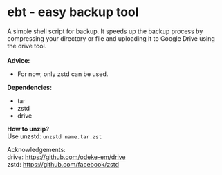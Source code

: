 # ebt - easy backup tool
A simple shell script for backup. It speeds up the backup process by compressing your directory or file and uploading it to Google Drive using the drive tool. </br> </br>
**Advice:**
- For now, only zstd can be used.

**Dependencies:**
- tar
- zstd
- drive

**How to unzip?** </br>
Use unzstd:
```unzstd name.tar.zst```

Acknowledgements: <br>
drive: https://github.com/odeke-em/drive </br>
zstd: https://github.com/facebook/zstd
